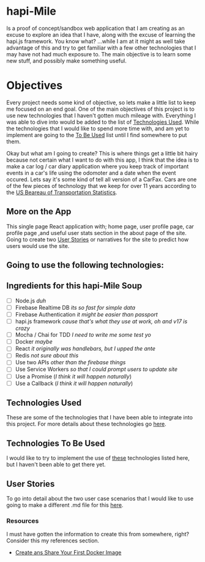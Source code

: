 # hapi-Mile

Is a proof of concept/sandbox web application that I am creating as an excuse to explore an idea that I have, along with the excuse of learning the hapi.js framework. You know what? ...while I am at it might as well take advantage of this and try to get familiar with a few other technologies that I may have not had much exposure to. The main objective is to learn some new stuff, and possibly make something useful.

# Objectives

Every project needs some kind of objective, so lets make a little list to keep me focused on an end goal. One of the main objectives of this project is to use new technologies that I haven't gotten much mileage with. Everything I was able to dive into would be added to the list of [Technologies Used](#technologies-used). 
While the technologies that I would like to spend more time with, and am yet to implement are going to the [To Be Used](#technologies-to-be-used) list until I find somewhere to put them.

Okay but what am I going to create? 
This is where things get a little bit hairy because not certain what I want to do with this app, I think that the idea is to make a car log / car diary application where you keep track of important events in a car's life using the odomoter and a date when the event occured. Lets say it's some kind of tell all version of a CarFax. Cars are one of the few pieces of technology that we keep for over 11 years according to the [US Beareau of Transportation Statistics](https://www.rita.dot.gov/bts/sites/rita.dot.gov.bts/files/publications/national_transportation_statistics/html/table_01_26.html).

## More on the App

This single page React application with; home page, user profile page, car profile page ,and useful user stats section in the about page of the site. Going to create two [User Stories](#user-stories) or narratives for the site to predict how users would use the site.

## Going to use the following technologies:

## Ingredients for this hapi-Mile Soup

- [ ] Node.js *duh*
- [ ] Firebase Realtime DB *its so fast for simple data*
- [ ] Firebase Authentication *it might be easier than passport*
- [ ] hapi.js framework *cause that's what they use at work, oh and v17 is crazy*
- [ ] Mocha / Chai for TDD *I need to write me some test yo*
- [ ] Docker *maybe*
- [ ] React *it originally was handlebars, but I upped the ante*
- [ ] Redis *not sure about this*
- [ ] Use two APIs *other than the firebase things*
- [ ] Use Service Workers *so that I could prompt users to update site*
- [ ] Use a Promise (*I think it will happen naturally*)
- [ ] Use a Callback (*I think it will happen naturally*)

## Technologies Used

These are some of the technologies that I have been able to integrate into this project. For more details about these technologies go [here](docs/TECHUSED.md).

## Technologies To Be Used

I would like to try to implement the use of [these](docs/TRYTHESE.md) technologies listed here, but I haven't been able to get there yet.

## User Stories

To go into detail about the two user case scenarios that I would like to use going to make a different .md file for this [here](docs/USERSTORY).


### Resources

I must have gotten the information to create this from somewhere, right? Consider this my references section.

- [Create ans Share Your First Docker Image](https://deis.com/blog/2015/creating-sharing-first-docker-image/)

